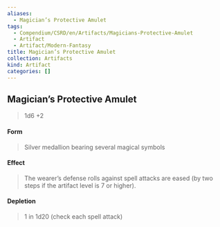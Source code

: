 ```yaml
---
aliases:
  - Magician’s Protective Amulet
tags:
  - Compendium/CSRD/en/Artifacts/Magicians-Protective-Amulet
  - Artifact
  - Artifact/Modern-Fantasy
title: Magician’s Protective Amulet
collection: Artifacts
kind: Artifact
categories: []
---
```

## Magician’s Protective Amulet
>1d6 +2
#### Form
>Silver medallion bearing several magical symbols
#### Effect
> The wearer’s defense rolls against spell attacks are eased (by two steps if the artifact level is 7 or higher). 
#### Depletion 
>1 in 1d20 (check each spell attack)
